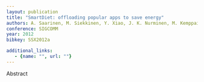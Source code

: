 ```yaml
---
layout: publication
title: "SmartDiet: offloading popular apps to save energy"
authors: A. Saarinen, M. Siekkinen, Y. Xiao, J. K. Nurminen, M. Kemppainen, P. Hui
conference: SIGCOMM
year: 2012
bibkey: SSX2012a

additional_links:
   - {name: "", url: ""}
---
```

Abstract
